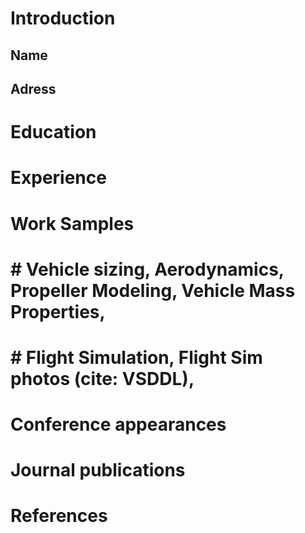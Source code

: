 # Introduction
## Name
## Adress
# Education
# Experience
# Work Samples
# # Vehicle sizing, Aerodynamics, Propeller Modeling, Vehicle Mass Properties, 
# # Flight Simulation, Flight Sim photos (cite: VSDDL), 
# Conference appearances
# Journal publications
# References
